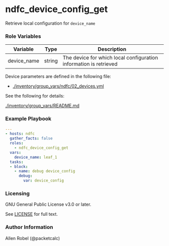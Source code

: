 # ndfc_device_config_get

Retrieve local configuration for ``device_name``

### Role Variables

Variable        | Type   | Description
----------------|--------|----------------------------------------
device_name     | string | The device for which local configuration information is retrieved

Device parameters are defined in the following file:

- [./inventory/group_vars/ndfc/02_devices.yml](/inventory/group_vars/ndfc/02_devices.yml)

See the following for details:

[./inventory/group_vars/README.md](/inventory/group_vars/README.md)


### Example Playbook

```yaml
---
- hosts: ndfc
  gather_facts: false
  roles:
    - ndfc_device_config_get
  vars:
    device_name: leaf_1
  tasks:
  - block:
    - name: debug device_config
      debug:
        var: device_config
```

### Licensing

GNU General Public License v3.0 or later.

See [LICENSE](https://www.gnu.org/licenses/gpl-3.0.txt) for full text.

### Author Information

Allen Robel (@packetcalc)
